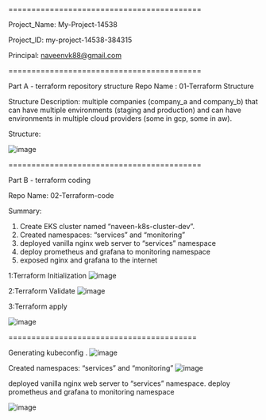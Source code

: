 
==========================================

Project_Name:	My-Project-14538

Project_ID: 	my-project-14538-384315

Principal:	naveenvk88@gmail.com

==========================================

Part A - terraform repository structure
Repo Name : 01-Terraform Structure

Structure Description: multiple companies (company_a and company_b) that can have multiple environments (staging and production) and can have environments in multiple cloud providers (some in gcp, some in aw).

Structure:

![image](https://user-images.githubusercontent.com/33716521/233611011-a095a55d-f748-4d8c-ae2f-213f61065ab1.png)

 
==========================================


Part B - terraform coding

Repo Name: 02-Terraform-code

Summary:
1.	Create EKS cluster named “naveen-k8s-cluster-dev”.
2.	Created namespaces: “services” and “monitoring”
3.	deployed vanilla nginx web server to “services” namespace
4.	deploy prometheus and grafana to monitoring namespace
5.	exposed nginx and grafana to the internet

1:Terraform Initialization
![image](https://user-images.githubusercontent.com/33716521/233643449-cd900535-c7d4-4118-af4c-21ef04ec6c1b.png)

2:Terraform Validate
![image](https://user-images.githubusercontent.com/33716521/233643503-bf1d4678-3f16-4099-a127-292c935b2b55.png)

3:Terraform apply

![image](https://user-images.githubusercontent.com/33716521/233643605-815f045e-b35f-4fc8-adc6-2a3fa5fc8cfe.png)

=========================================

Generating kubeconfig .
![image](https://user-images.githubusercontent.com/33716521/233610747-80d6b81c-70f1-4283-8878-f6307277d69d.png)

Created namespaces: “services” and “monitoring”
![image](https://user-images.githubusercontent.com/33716521/233610721-688eedaa-b2b7-48d5-a549-d593f115f139.png)
 
deployed vanilla nginx web server to “services” namespace.
deploy prometheus and grafana to monitoring namespace

![image](https://user-images.githubusercontent.com/33716521/233610652-e70aba21-9c44-466f-b4da-d962a2a208ff.png)
